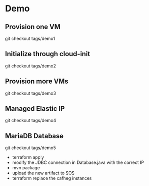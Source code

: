 # Demo

## Provision one VM

git checkout tags/demo1

## Initialize through cloud-init

git checkout tags/demo2

## Provision more VMs

git checkout tags/demo3

## Managed Elastic IP

git checkout tags/demo4

## MariaDB Database

git checkout tags/demo5

- terraform apply
- modify the JDBC connection in Database.java with the correct IP
- mvn package
- upload the new artifact to SOS
- terraform replace the cafheg instances
